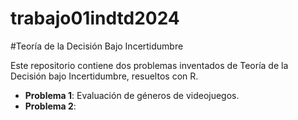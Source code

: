 # trabajo01indtd2024

#Teoría de la Decisión Bajo Incertidumbre

Este repositorio contiene dos problemas inventados de Teoría de la Decisión bajo Incertidumbre, resueltos con R.
- **Problema 1**: Evaluación de géneros de videojuegos.
- **Problema 2**: 
